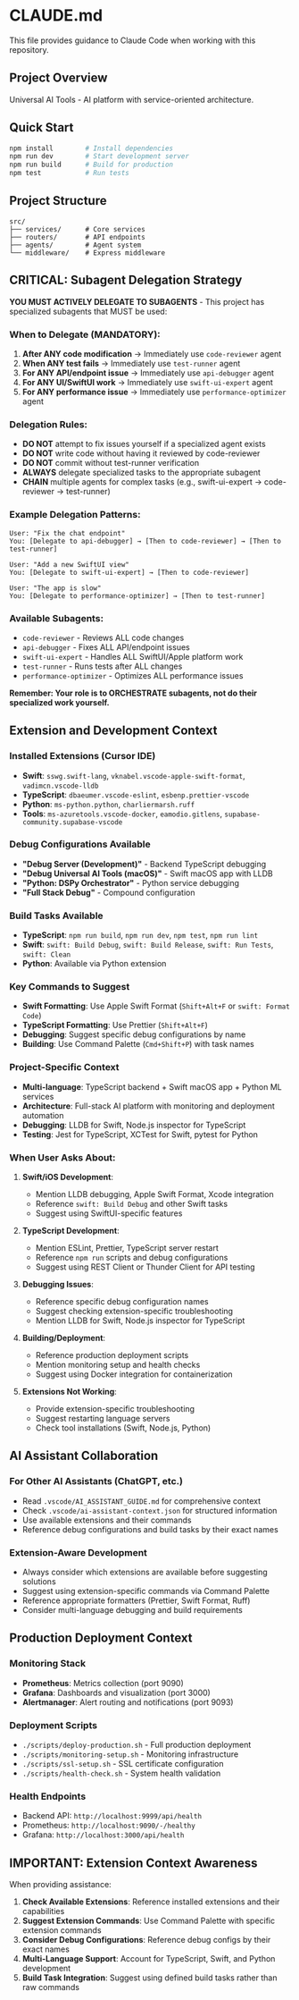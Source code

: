 # CLAUDE.md

This file provides guidance to Claude Code when working with this repository.

## Project Overview

Universal AI Tools - AI platform with service-oriented architecture.

## Quick Start

```bash
npm install        # Install dependencies
npm run dev        # Start development server
npm run build      # Build for production
npm test           # Run tests
```

## Project Structure

```
src/
├── services/      # Core services
├── routers/       # API endpoints
├── agents/        # Agent system
└── middleware/    # Express middleware
```

## CRITICAL: Subagent Delegation Strategy

**YOU MUST ACTIVELY DELEGATE TO SUBAGENTS** - This project has specialized subagents that MUST be used:

### When to Delegate (MANDATORY):
1. **After ANY code modification** → Immediately use `code-reviewer` agent
2. **When ANY test fails** → Immediately use `test-runner` agent
3. **For ANY API/endpoint issue** → Immediately use `api-debugger` agent
4. **For ANY UI/SwiftUI work** → Immediately use `swift-ui-expert` agent
5. **For ANY performance issue** → Immediately use `performance-optimizer` agent

### Delegation Rules:
- **DO NOT** attempt to fix issues yourself if a specialized agent exists
- **DO NOT** write code without having it reviewed by code-reviewer
- **DO NOT** commit without test-runner verification
- **ALWAYS** delegate specialized tasks to the appropriate subagent
- **CHAIN** multiple agents for complex tasks (e.g., swift-ui-expert → code-reviewer → test-runner)

### Example Delegation Patterns:
```
User: "Fix the chat endpoint"
You: [Delegate to api-debugger] → [Then to code-reviewer] → [Then to test-runner]

User: "Add a new SwiftUI view"
You: [Delegate to swift-ui-expert] → [Then to code-reviewer]

User: "The app is slow"
You: [Delegate to performance-optimizer] → [Then to test-runner]
```

### Available Subagents:
- `code-reviewer` - Reviews ALL code changes
- `api-debugger` - Fixes ALL API/endpoint issues
- `swift-ui-expert` - Handles ALL SwiftUI/Apple platform work
- `test-runner` - Runs tests after ALL changes
- `performance-optimizer` - Optimizes ALL performance issues

**Remember: Your role is to ORCHESTRATE subagents, not do their specialized work yourself.**

## Extension and Development Context

### Installed Extensions (Cursor IDE)
- **Swift**: `sswg.swift-lang`, `vknabel.vscode-apple-swift-format`, `vadimcn.vscode-lldb`
- **TypeScript**: `dbaeumer.vscode-eslint`, `esbenp.prettier-vscode`
- **Python**: `ms-python.python`, `charliermarsh.ruff`
- **Tools**: `ms-azuretools.vscode-docker`, `eamodio.gitlens`, `supabase-community.supabase-vscode`

### Debug Configurations Available
- **"Debug Server (Development)"** - Backend TypeScript debugging
- **"Debug Universal AI Tools (macOS)"** - Swift macOS app with LLDB
- **"Python: DSPy Orchestrator"** - Python service debugging
- **"Full Stack Debug"** - Compound configuration

### Build Tasks Available
- **TypeScript**: `npm run build`, `npm run dev`, `npm test`, `npm run lint`
- **Swift**: `swift: Build Debug`, `swift: Build Release`, `swift: Run Tests`, `swift: Clean`
- **Python**: Available via Python extension

### Key Commands to Suggest
- **Swift Formatting**: Use Apple Swift Format (`Shift+Alt+F` or `swift: Format Code`)
- **TypeScript Formatting**: Use Prettier (`Shift+Alt+F`)
- **Debugging**: Suggest specific debug configurations by name
- **Building**: Use Command Palette (`Cmd+Shift+P`) with task names

### Project-Specific Context
- **Multi-language**: TypeScript backend + Swift macOS app + Python ML services
- **Architecture**: Full-stack AI platform with monitoring and deployment automation
- **Debugging**: LLDB for Swift, Node.js inspector for TypeScript
- **Testing**: Jest for TypeScript, XCTest for Swift, pytest for Python

### When User Asks About:
1. **Swift/iOS Development**: 
   - Mention LLDB debugging, Apple Swift Format, Xcode integration
   - Reference `swift: Build Debug` and other Swift tasks
   - Suggest using SwiftUI-specific features

2. **TypeScript Development**:
   - Mention ESLint, Prettier, TypeScript server restart
   - Reference `npm run` scripts and debug configurations
   - Suggest using REST Client or Thunder Client for API testing

3. **Debugging Issues**:
   - Reference specific debug configuration names
   - Suggest checking extension-specific troubleshooting
   - Mention LLDB for Swift, Node.js inspector for TypeScript

4. **Building/Deployment**:
   - Reference production deployment scripts
   - Mention monitoring setup and health checks
   - Suggest using Docker integration for containerization

5. **Extensions Not Working**:
   - Provide extension-specific troubleshooting
   - Suggest restarting language servers
   - Check tool installations (Swift, Node.js, Python)

## AI Assistant Collaboration

### For Other AI Assistants (ChatGPT, etc.)
- Read `.vscode/AI_ASSISTANT_GUIDE.md` for comprehensive context
- Check `.vscode/ai-assistant-context.json` for structured information
- Use available extensions and their commands
- Reference debug configurations and build tasks by their exact names

### Extension-Aware Development
- Always consider which extensions are available before suggesting solutions
- Suggest using extension-specific commands via Command Palette
- Reference appropriate formatters (Prettier, Swift Format, Ruff)
- Consider multi-language debugging and build requirements

## Production Deployment Context

### Monitoring Stack
- **Prometheus**: Metrics collection (port 9090)
- **Grafana**: Dashboards and visualization (port 3000)
- **Alertmanager**: Alert routing and notifications (port 9093)

### Deployment Scripts
- `./scripts/deploy-production.sh` - Full production deployment
- `./scripts/monitoring-setup.sh` - Monitoring infrastructure
- `./scripts/ssl-setup.sh` - SSL certificate configuration
- `./scripts/health-check.sh` - System health validation

### Health Endpoints
- Backend API: `http://localhost:9999/api/health`
- Prometheus: `http://localhost:9090/-/healthy`
- Grafana: `http://localhost:3000/api/health`

## IMPORTANT: Extension Context Awareness

When providing assistance:
1. **Check Available Extensions**: Reference installed extensions and their capabilities
2. **Suggest Extension Commands**: Use Command Palette with specific extension commands
3. **Consider Debug Configurations**: Reference debug configs by their exact names
4. **Multi-Language Support**: Account for TypeScript, Swift, and Python development
5. **Build Task Integration**: Suggest using defined build tasks rather than raw commands
